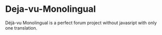 # Deja-vu-Monolingual
Déjà-vu Monolingual is a perfect forum project without javasript with only one translation.
